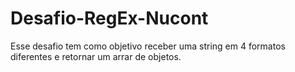 # Desafio-RegEx-Nucont

Esse desafio tem como objetivo receber uma string em 4 formatos diferentes e retornar um arrar de objetos.
